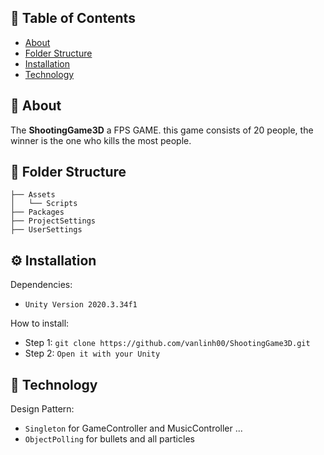 ## :open_book: Table of Contents
- [About](#pencil-about)
- [Folder Structure](#cactus-folder-structure)
- [Installation](#gear-installation)
- [Technology](#rocket-technology)

## :pencil: About
The **ShootingGame3D** a FPS GAME. this game consists of 20 people, the winner is the one who kills the most people. 

## :cactus: Folder Structure

    ├── Assets
    │   └── Scripts
    ├── Packages
    ├── ProjectSettings
    ├── UserSettings

## :gear: Installation

Dependencies:
- `Unity Version 2020.3.34f1`

How to install:
- Step 1: `git clone https://github.com/vanlinh00/ShootingGame3D.git `
- Step 2: `Open it with your Unity`

## :rocket: Technology
Design Pattern:
- `Singleton` for GameController and MusicController ...
- `ObjectPolling` for bullets and all particles
